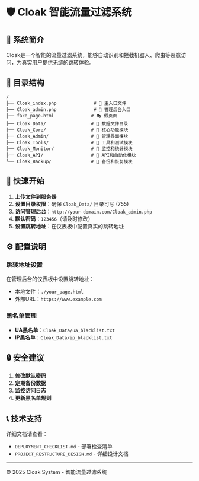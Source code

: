 # 🛡️ Cloak 智能流量过滤系统

## 🎯 系统简介

Cloak是一个智能的流量过滤系统，能够自动识别和拦截机器人、爬虫等恶意访问，为真实用户提供无缝的跳转体验。

## 📁 目录结构

```
/
├── Cloak_index.php              # 🎯 主入口文件
├── Cloak_admin.php              # 🔧 管理后台入口
├── fake_page.html              # 🎭 假页面
├── Cloak_Data/                 # 📁 数据文件目录
├── Cloak_Core/                 # 📁 核心功能模块
├── Cloak_Admin/                # 📁 管理界面模块
├── Cloak_Tools/                # 📁 工具和测试模块
├── Cloak_Monitor/              # 📁 监控和统计模块
├── Cloak_API/                  # 📁 API和自动化模块
└── Cloak_Backup/               # 📁 备份和恢复模块
```

## 🚀 快速开始

1. **上传文件到服务器**
2. **设置目录权限**：确保 `Cloak_Data/` 目录可写 (755)
3. **访问管理后台**：`http://your-domain.com/Cloak_admin.php`
4. **默认密码**：`123456`（请及时修改）
5. **设置跳转地址**：在仪表板中配置真实的跳转地址

## ⚙️ 配置说明

### 跳转地址设置
在管理后台的仪表板中设置跳转地址：
- 本地文件：`./your_page.html`
- 外部URL：`https://www.example.com`

### 黑名单管理
- **UA黑名单**：`Cloak_Data/ua_blacklist.txt`
- **IP黑名单**：`Cloak_Data/ip_blacklist.txt`

## 🔒 安全建议

1. **修改默认密码**
2. **定期备份数据**
3. **监控访问日志**
4. **更新黑名单规则**

## 📞 技术支持

详细文档请查看：
- `DEPLOYMENT_CHECKLIST.md` - 部署检查清单
- `PROJECT_RESTRUCTURE_DESIGN.md` - 详细设计文档

---
© 2025 Cloak System - 智能流量过滤系统
